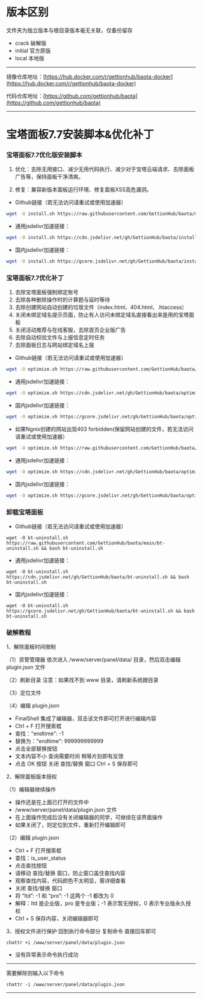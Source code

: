 
# 版本区别
文件夹为独立版本与根目录版本毫无关联，仅备份留存
- crack      破解版
- initial    官方原版
- local      本地版
------
镜像仓库地址：[https://hub.docker.com/r/gettionhub/baota-docker](https://hub.docker.com/r/gettionhub/baota-docker)

代码仓库地址：[https://github.com/gettionhub/baota](https://github.com/gettionhub/baota)

------

# 宝塔面板7.7安装脚本&优化补丁

### 宝塔面板7.7优化版安装脚本

1. 优化：去除无用接口、减少无用代码执行、减少对于宝塔云端请求、去除面板广告等，保持面板干净清爽。

2. 修复：兼容新版本面板运行环境、修复面板XSS高危漏洞。


* Github链接（若无法访问请重试或使用加速器）
```bash
wget -O install.sh https://raw.githubusercontent.com/GettionHub/baota/main/install_6.0_mod.sh && bash install.sh
```
- 通用jsdelivr加速链接：
```bash
wget -O install.sh https://cdn.jsdelivr.net/gh/GettionHub/baota/install_6.0_mod.sh && bash install.sh
```
- 国内jsdelivr加速链接：
```bash
wget -O install.sh https://gcore.jsdelivr.net/gh/GettionHub/baota/install_6.0_mod.sh && bash install.sh
```

### 宝塔面板7.7优化补丁

1. 去除宝塔面板强制绑定账号
2. 去除各种删除操作时的计算题与延时等待
3. 去除创建网站自动创建的垃圾文件（index.html、404.html、.htaccess）
4. 关闭未绑定域名提示页面，防止有人访问未绑定域名直接看出来是用的宝塔面板
5. 关闭活动推荐与在线客服，去除首页企业版广告
6. 去除自动校验文件与上报信息定时任务
7. 去除面板日志与网站绑定域名上报

* Github链接（若无法访问请重试或使用加速器）
```bash
wget -O optimize.sh https://raw.githubusercontent.com/GettionHub/baota/main/optimize_mod.sh && bash optimize.sh
```
- 通用jsdelivr加速链接：
```bash
wget -O optimize.sh https://cdn.jsdelivr.net/gh/GettionHub/baota/optimize_mod.sh && bash optimize.sh
```
- 国内jsdelivr加速链接：
```bash
wget -O optimize.sh https://gcore.jsdelivr.net/gh/GettionHub/baota/optimize_mod.sh && bash optimize.sh
```
* 如果Ngnix创建的网站出现403 forbidden(保留网站创建的文件，若无法访问请重试或使用加速器）
```bash
wget -O optimize.sh https://raw.githubusercontent.com/GettionHub/baota/main/optimize_mod_fixngnix.sh && bash optimize.sh
```
- 通用jsdelivr加速链接：
```bash
wget -O optimize.sh https://cdn.jsdelivr.net/gh/GettionHub/baota/optimize_mod_fixngnix.sh && bash optimize.sh
```
- 国内jsdelivr加速链接：
```bash
wget -O optimize.sh https://gcore.jsdelivr.net/gh/GettionHub/baota/optimize_mod_fixngnix.sh && bash optimize.sh
```

### 卸载宝塔面板

- Github链接（若无法访问请重试或使用加速器）

```shell
wget -O bt-uninstall.sh https://raw.githubusercontent.com/GettionHub/baota/main/bt-uninstall.sh && bash bt-uninstall.sh
```
- 通用jsdelivr加速链接：
```shell
wget -O bt-uninstall.sh https://cdn.jsdelivr.net/gh/GettionHub/baota/bt-uninstall.sh && bash bt-uninstall.sh
```
- 国内jsdelivr加速链接：
```shell
wget -O bt-uninstall.sh https://gcore.jsdelivr.net/gh/GettionHub/baota/bt-uninstall.sh && bash bt-uninstall.sh
```
### 破解教程
1、解除面板时间限制

（1）资管管理器
依次进入 /www/server/panel/data/ 目录，然后双击编辑 plugin.json 文件

（2）刷新目录
注意：如果找不到 www 目录，请刷新系统跟目录

（3）定位文件

（4）编辑 plugin.json
- FinalShell 集成了编辑器，双击该文件即可打开进行编辑内容
- Ctrl + F 打开搜索框
- 查找："endtime": -1
- 替换为："endtime": 999999999999
- 点击全部替换按钮
- 文本内容不小 查询需要时间 稍等片刻即有反馈
- 点击 OK 按钮 关闭 查找/替换 窗口 Ctrl + S 保存即可

2、解除面板版本授权

（1）编辑器继续操作
- 操作还是在上面已打开的文件中
- /www/server/panel/data/plugin.json 文件
- 在上面操作完成后没有关闭编辑器的同学，可继续在该界面操作
- 如果关闭了，则定位到文件，重新打开编辑即可

（2）编辑 plugin.json
- Ctrl + F 打开搜索框
- 查找：is_user_status
- 点击查找按钮
- 请移动 查找/替换 窗口，防止窗口盖住查找内容
- 观察查找内容，代码颜色不太明显，需详细查看
- 关闭 查找/替换 窗口
- 将 “ltd”: -1 和 “pro”: -1 这两个 -1 都改为 0
- 解释：ltd 是企业版，pro 是专业版；-1 表示暂无授权，0 表示专业版永久授权
- Ctrl + S 保存内容，关闭编辑器即可

3、授权文件进行保护
回到执行命令部分 复制命令 直接回车即可
```
chattr +i /www/server/panel/data/plugin.json
```
- 没有异常表示命令执行成功

----

需要解除则输入以下命令
```
chattr -i /www/server/panel/data/plugin.json
```
-----
